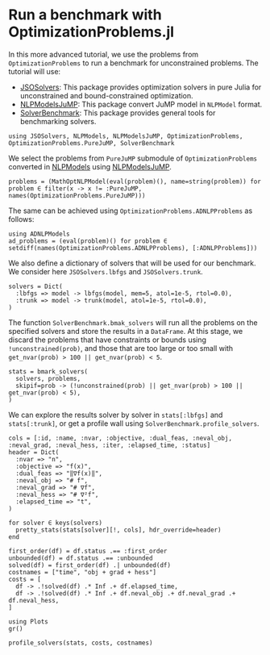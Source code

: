 # Run a benchmark with OptimizationProblems.jl

In this more advanced tutorial, we use the problems from `OptimizationProblems` to run a benchmark for unconstrained problems.
The tutorial will use:
- [JSOSolvers](https://github.com/JuliaSmoothOptimizers/JSOSolvers.jl): This package provides optimization solvers in pure Julia for unconstrained and bound-constrained optimization.
- [NLPModelsJuMP](https://github.com/JuliaSmoothOptimizers/NLPModelsJuMP.jl): This package convert JuMP model in `NLPModel` format.
- [SolverBenchmark](https://github.com/JuliaSmoothOptimizers/SolverBenchmark.jl): This package provides general tools for benchmarking solvers.

``` @example ex1
using JSOSolvers, NLPModels, NLPModelsJuMP, OptimizationProblems, OptimizationProblems.PureJuMP, SolverBenchmark
```
We select the problems from `PureJuMP` submodule of `OptimizationProblems` converted in [NLPModels](https://github.com/JuliaSmoothOptimizers/NLPModels.jl) using [NLPModelsJuMP](https://github.com/JuliaSmoothOptimizers/NLPModelsJuMP.jl).
``` @example ex1
problems = (MathOptNLPModel(eval(problem)(), name=string(problem)) for problem ∈ filter(x -> x != :PureJuMP, names(OptimizationProblems.PureJuMP)))
```
The same can be achieved using `OptimizationProblems.ADNLPProblems` as follows:
``` @example ex1
using ADNLPModels
ad_problems = (eval(problem)() for problem ∈ setdiff(names(OptimizationProblems.ADNLPProblems), [:ADNLPProblems]))
```

We also define a dictionary of solvers that will be used for our benchmark. We consider here `JSOSolvers.lbfgs` and `JSOSolvers.trunk`.
``` @example ex1
solvers = Dict(
  :lbfgs => model -> lbfgs(model, mem=5, atol=1e-5, rtol=0.0),
  :trunk => model -> trunk(model, atol=1e-5, rtol=0.0),
)
```
The function `SolverBenchmark.bmak_solvers` will run all the problems on the specified solvers and store the results in a `DataFrame`.
At this stage, we discard the problems that have constraints or bounds using `!unconstrained(prob)`, and those that are too large or too small with `get_nvar(prob) > 100 || get_nvar(prob) < 5`.
``` @example ex1
stats = bmark_solvers(
  solvers, problems,
  skipif=prob -> (!unconstrained(prob) || get_nvar(prob) > 100 || get_nvar(prob) < 5),
)
```
We can explore the results solver by solver in `stats[:lbfgs]` and `stats[:trunk]`, or get a profile wall using `SolverBenchmark.profile_solvers`.
``` @example ex1
cols = [:id, :name, :nvar, :objective, :dual_feas, :neval_obj, :neval_grad, :neval_hess, :iter, :elapsed_time, :status]
header = Dict(
  :nvar => "n",
  :objective => "f(x)",
  :dual_feas => "‖∇f(x)‖",
  :neval_obj => "# f",
  :neval_grad => "# ∇f",
  :neval_hess => "# ∇²f",
  :elapsed_time => "t",
)

for solver ∈ keys(solvers)
  pretty_stats(stats[solver][!, cols], hdr_override=header)
end
```

``` @example ex1
first_order(df) = df.status .== :first_order
unbounded(df) = df.status .== :unbounded
solved(df) = first_order(df) .| unbounded(df)
costnames = ["time", "obj + grad + hess"]
costs = [
  df -> .!solved(df) .* Inf .+ df.elapsed_time,
  df -> .!solved(df) .* Inf .+ df.neval_obj .+ df.neval_grad .+ df.neval_hess,
]

using Plots
gr()

profile_solvers(stats, costs, costnames)
```
